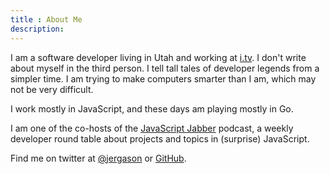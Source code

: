 ```yaml
---
title : About Me
description:
---
```


I am a software developer living in Utah and working at [i.tv](http://i.tv).
I don't write about myself in the third person. I tell tall tales of developer
legends from a simpler time. I am trying to make computers smarter than I am,
which may not be very difficult.

I work mostly in JavaScript, and these days am playing mostly in Go.

I am one of the co-hosts of the [JavaScript Jabber](http://jsjabber.com)
podcast, a weekly developer round table about projects and topics in (surprise)
JavaScript.

Find me on twitter at [@jergason](http://twitter.com/jergason) or
[GitHub](https://github.com/jergason).
